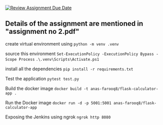 [![Review Assignment Due Date](https://classroom.github.com/assets/deadline-readme-button-22041afd0340ce965d47ae6ef1cefeee28c7c493a6346c4f15d667ab976d596c.svg)](https://classroom.github.com/a/TbD6-EHn)

## Details of the assignment are mentioned in "assignment no 2.pdf"

create virtual environment using
`python -m venv .venv`

source this environment
`Set-ExecutionPolicy -ExecutionPolicy Bypass -Scope Process`
`.\.venv\Scripts\Activate.ps1`

install all the dependencies
`pip install -r requirements.txt`

Test the application
`pytest test.py`

Build the docker image
`docker build -t anas-farooq8/flask-calculator-app .`

Run the Docker image
`docker run -d -p 5001:5001 anas-farooq8/flask-calculator-app`

Exposing the Jenkins using ngrok
`ngrok http 8080`
